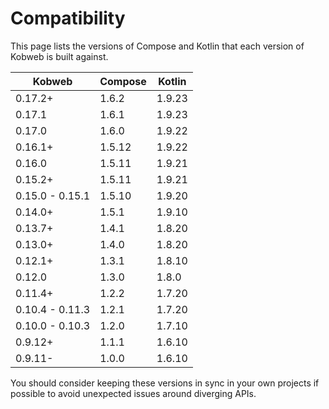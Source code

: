 # Compatibility

This page lists the versions of Compose and Kotlin that each version of Kobweb is built against.

| Kobweb          | Compose | Kotlin |
|-----------------|---------|--------|
| 0.17.2+         | 1.6.2   | 1.9.23 |
| 0.17.1          | 1.6.1   | 1.9.23 |
| 0.17.0          | 1.6.0   | 1.9.22 |
| 0.16.1+         | 1.5.12  | 1.9.22 |
| 0.16.0          | 1.5.11  | 1.9.21 |
| 0.15.2+         | 1.5.11  | 1.9.21 |
| 0.15.0 - 0.15.1 | 1.5.10  | 1.9.20 |
| 0.14.0+         | 1.5.1   | 1.9.10 |
| 0.13.7+         | 1.4.1   | 1.8.20 |
| 0.13.0+         | 1.4.0   | 1.8.20 |
| 0.12.1+         | 1.3.1   | 1.8.10 |
| 0.12.0          | 1.3.0   | 1.8.0  |
| 0.11.4+         | 1.2.2   | 1.7.20 |
| 0.10.4 - 0.11.3 | 1.2.1   | 1.7.20 |
| 0.10.0 - 0.10.3 | 1.2.0   | 1.7.10 |
| 0.9.12+         | 1.1.1   | 1.6.10 |
| 0.9.11-         | 1.0.0   | 1.6.10 |

You should consider keeping these versions in sync in your own projects if possible to avoid unexpected
issues around diverging APIs.
